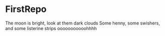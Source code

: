 # FirstRepo
The moon is bright, look at them dark clouds
Some henny, some swishers, and some listerine strips
ooooooooooohhhh
